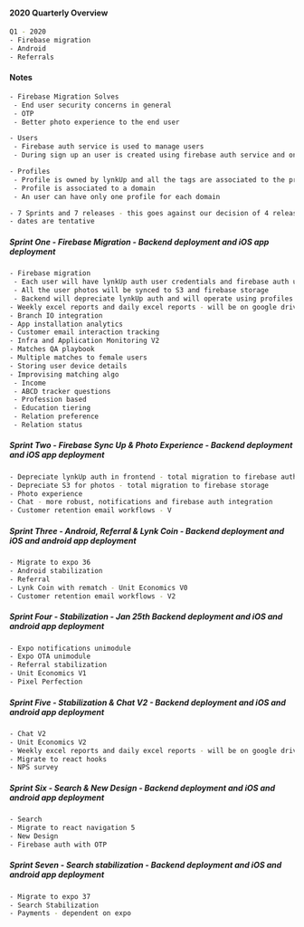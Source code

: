 #### 2020 Quarterly Overview
```sh
Q1 - 2020
- Firebase migration
- Android
- Referrals
```

#### Notes
```sh
- Firebase Migration Solves
 - End user security concerns in general
 - OTP
 - Better photo experience to the end user

- Users
 - Firebase auth service is used to manage users
 - During sign up an user is created using firebase auth service and once that is successful, a profile is created for the indian dating domain

- Profiles
 - Profile is owned by lynkUp and all the tags are associated to the profile
 - Profile is associated to a domain
 - An user can have only one profile for each domain

- 7 Sprints and 7 releases - this goes against our decision of 4 releases per year but pushing it to move things quicker
- dates are tentative
```

##### Sprint One - Firebase Migration - Backend deployment and iOS app deployment
```sh
- Firebase migration
 - Each user will have lynkUp auth user credentials and firebase auth user credentials
 - All the user photos will be synced to S3 and firebase storage
 - Backend will depreciate lynkUp auth and will operate using profiles
- Weekly excel reports and daily excel reports - will be on google drive - V1
- Branch IO integration
- App installation analytics
- Customer email interaction tracking
- Infra and Application Monitoring V2
- Matches QA playbook
- Multiple matches to female users
- Storing user device details 
- Improvising matching algo
 - Income
 - ABCD tracker questions
 - Profession based
 - Education tiering
 - Relation preference
 - Relation status
```

##### Sprint Two - Firebase Sync Up & Photo Experience - Backend deployment and iOS app deployment
```sh
- Depreciate lynkUp auth in frontend - total migration to firebase auth
- Depreciate S3 for photos - total migration to firebase storage
- Photo experience
- Chat - more robust, notifications and firebase auth integration
- Customer retention email workflows - V
```

##### Sprint Three - Android, Referral & Lynk Coin - Backend deployment and iOS and android app deployment
```sh
- Migrate to expo 36
- Android stabilization
- Referral
- Lynk Coin with rematch - Unit Economics V0
- Customer retention email workflows - V2
```

##### Sprint Four - Stabilization - Jan 25th Backend deployment and iOS and android app deployment
```sh
- Expo notifications unimodule
- Expo OTA unimodule
- Referral stabilization
- Unit Economics V1
- Pixel Perfection
```

##### Sprint Five - Stabilization & Chat V2 - Backend deployment and iOS and android app deployment
```sh
- Chat V2
- Unit Economics V2
- Weekly excel reports and daily excel reports - will be on google drive - V2
- Migrate to react hooks
- NPS survey
```

##### Sprint Six - Search & New Design - Backend deployment and iOS and android app deployment
```sh
- Search
- Migrate to react navigation 5
- New Design
- Firebase auth with OTP
```

##### Sprint Seven - Search stabilization - Backend deployment and iOS and android app deployment
```sh
- Migrate to expo 37
- Search Stabilization
- Payments - dependent on expo
```
